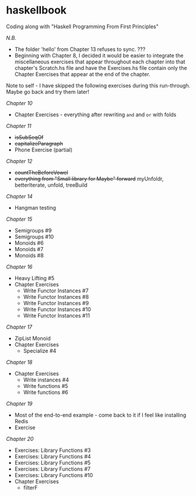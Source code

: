 # haskellbook
Coding along with "Haskell Programming From First Principles"

*N.B.*
* The folder 'hello' from Chapter 13 refuses to sync. ???
* Beginning with Chapter 8, I decided it would be easier to integrate the miscellaneous
  exercises that appear throughout each chapter into that chapter's Scratch.hs file and have
  the Exercises.hs file contain only the Chapter Exercises that appear at the end of the
  chapter.

Note to self - I have skipped the following exercises during this run-through. Maybe go back and try them later!

_Chapter 10_
* Chapter Exercises - everything after rewriting `and` and `or` with folds

_Chapter 11_
* ~~isSubSeqOf~~
* ~~capitalizeParagraph~~
* Phone Exercise (partial)

_Chapter 12_
* ~~countTheBeforeVowel~~
* ~~everything from "Small library for Maybe" forward~~
  myUnfoldr, betterIterate, unfold, treeBuild

_Chapter 14_
* Hangman testing

_Chapter 15_
* Semigroups #9
* Semigroups #10
* Monoids #6
* Monoids #7
* Monoids #8

_Chapter 16_
* Heavy Lifting #5
* Chapter Exercises
    * Write Functor Instances #7
    * Write Functor Instances #8
    * Write Functor Instances #9
    * Write Functor Instances #10
    * Write Functor Instances #11

_Chapter 17_
* ZipList Monoid
* Chapter Exercises
    * Specialize #4

_Chapter 18_
* Chapter Exercises
    * Write instances #4
    * Write functions #5
    * Write functions #6

_Chapter 19_
* Most of the end-to-end example - come back to it if I feel like installing Redis
* Exercise

_Chapter 20_
* Exercises: Library Functions #3
* Exercises: Library Functions #4
* Exercises: Library Functions #5
* Exercises: Library Functions #7
* Exercises: Library Functions #10
* Chapter Exercises
    * filterF
